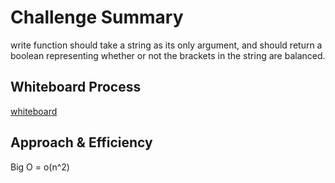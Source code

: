 # Challenge Summary
<!-- Description of the challenge -->
write function should take a string as its only argument, 
and should return a boolean representing whether or not the brackets 
in the string are balanced.

## Whiteboard Process
<!-- Embedded whiteboard image -->
[whiteboard](multibracket.md)

## Approach & Efficiency
<!-- What approach did you take? Why? What is the Big O space/time for this approach? -->
Big O = o(n^2)

